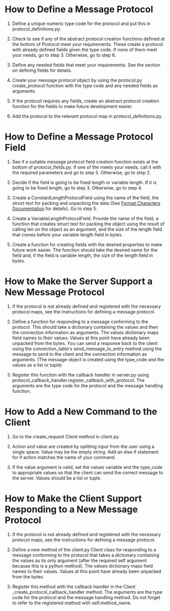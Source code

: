 # How to Define a Message Protocol
1. Define a unique numeric type code for the protocol and put this in protocol_definitions.py.

2. Check to see if any of the abstract protocol creation functions defined at the bottom of Protocol meet your requirements. These create a protocol with already defined fields given the type code. If none of them meet your needs, go to step 3. Otherwise, go to step 6.

3. Define any needed fields that meet your requirements. See the section on defining fields for details.

4. Create your message protocol object by using the protocol.py create_protocol function with the type code and any needed fields as arguments. 

5. If the protocol requires any fields, create an abstract protocol creation function for the fields to make future development easier.

6. Add the protocol to the relevant protocol map in protocol_definitions.py. 


# How to Define a Message Protocol Field
1. See if a suitable message protocol field creation function exists at the bottom of protocol_fields.py. If one of the meets your needs, call it with the required parameters and go to step 5. Otherwise, go to step 2.

2. Decide if the field is going to be fixed length or variable length. If it is going to be fixed length, go to step 3. Otherwise, go to step 4.

3. Create a ConstantLengthProtocolField using the name of the field, the struct text for packing and unpacking the data (See [Format Characters Documentation](https://docs.python.org/3/library/struct.html#format-characters) for details). Go to step 5.

4. Create a VariableLengthProtocolField. Provide the name of the field, a function that creates struct text for packing the object using the result of calling len on the object as an argument, and the size of the length field that comes before your variable length field in bytes. 

5. Create a function for creating fields with the desired properties to make future work easier. The function should take the desired name for the field and, if the field is variable length, the size of the length field in bytes.


# How to Make the Server Support a New Message Protocol
1. If the protocol is not already defined and registered with the necessary protocol maps, see the instructions for defining a message protocol.

2. Define a function for responding to a message conforming to the protocol. This should take a dictionary containing the values and then the connection information as arguments. The values dictionary maps field names to their values. Values at this point have already been unpacked from the bytes. You can send a response back to the client using the connection_table's send_message_to_entry method using the message to send to the client and the connection information as arguments. (The message object is created using the type_code and the values as a list or tuple)

3. Register this function with the callback handler in server.py using protocol_callback_handler.register_callback_with_protocol. The arguments are the type code for the protocol and the message handling function.

# How to Add a New Command to the Client
1. Go to the create_request Client method in client.py.

2. Action and value are created by splitting input from the user using a single space. Value may be the empty string. Add an else if statement for if action matches the name of your command. 

3. If the value argument is valid, set the values variable and the type_code to appropriate values so that the client can send the correct message to the server. Values should be a list or tuple.

# How to Make the Client Support Responding to a New Message Protocol
1. If the protocol is not already defined and registered with the necessary protocol maps, see the instructions for defining a message protocol.

2. Define a new method of the client.py Client class for responding to a message conforming to the protocol that takes a dictionary containing the values as its only argument (after the required self argument because this is a python method). The values dictionary maps field names to their values. Values at this point have already been unpacked from the bytes.  

3. Register this method with the callback handler in the Client _create_protocol_callback_handler method. The arguments are the type code for the protocol and the message handling method. Do not forget to refer to the registered method with self.method_name.